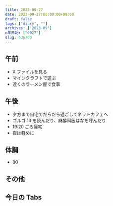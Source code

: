 ```yaml
---
title: 2023-09-27
date: 2023-09-27T00:00:00+09:00
draft: false
tags: ["diary", ""]
archives: ["2023-09"]
n年日記: ["0927"]
slug: 636700
---
```


## 午前

- X ファイルを見る
- マインクラフトで遊ぶ
- 近くのラーメン屋で食事

## 午後

- 夕方まで自宅でだらだら過ごしてネットカフェへ
- ゴルゴ 13 を読んだり、麻酔科医はなを呼んだり
- 19:20 ごろ帰宅
- 夜は軽めに

## 体調

- 80

## その他

## 今日の Tabs
